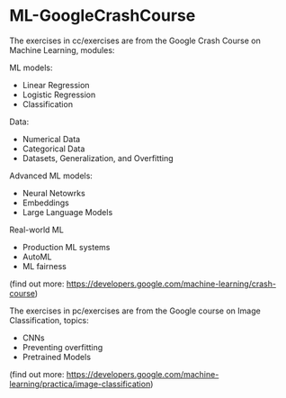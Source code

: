 # ML-GoogleCrashCourse

The exercises in cc/exercises are from the Google Crash Course on Machine Learning, modules:

ML models:
- Linear Regression
- Logistic Regression
- Classification

Data:
- Numerical Data
- Categorical Data
- Datasets, Generalization, and Overfitting

Advanced ML models:
- Neural Netowrks
- Embeddings
- Large Language Models

Real-world ML
- Production ML systems
- AutoML
- ML fairness

(find out more: https://developers.google.com/machine-learning/crash-course)



The exercises in pc/exercises are from the Google course on Image Classification, topics:
- CNNs
- Preventing overfitting
- Pretrained Models

(find out more: https://developers.google.com/machine-learning/practica/image-classification)
